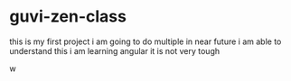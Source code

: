 # guvi-zen-class
this is my first project
i am going to do multiple in near future
i am able to understand this
i am learning angular it is not very tough

w

